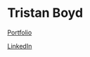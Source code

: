 # Tristan Boyd

[Portfolio](https://findtristan.com)

[LinkedIn](https://www.linkedin.com/in/tristan-boyd)
